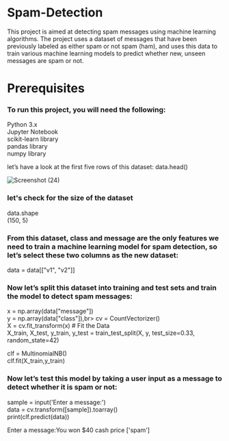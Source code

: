 
# Spam-Detection
This project is aimed at detecting spam messages using machine learning algorithms. The project uses a dataset of messages that have been previously labeled as either spam or not spam (ham), and uses this data to train various machine learning models to predict whether new, unseen messages are spam or not.

# Prerequisites
<h3>To run this project, you will need the following:<br></h3>

Python 3.x<br>
Jupyter Notebook<br>
scikit-learn library<br>
pandas library<br>
numpy library<br>


let’s have a look at the first five rows of this dataset:</h3>
data.head()<br>

![Screenshot (24)](https://user-images.githubusercontent.com/110754364/235336061-87192c7c-b060-478a-bed3-f3b350ba85b5.png)

<h3>let's check for the size of the dataset</h3>
data.shape<br>
(150, 5)<br>

<h3>From this dataset, class and message are the only features we need to train a machine learning model for spam detection, so let’s select these two columns as the new dataset:</h3>
data = data[["v1", "v2"]]<br>

<h3>Now let’s split this dataset into training and test sets and train the model to detect spam messages:</h3>
x = np.array(data["message"])<br>
y = np.array(data["class"]),br>
cv = CountVectorizer()<br>
X = cv.fit_transform(x) # Fit the Data<br>
X_train, X_test, y_train, y_test = train_test_split(X, y, test_size=0.33, random_state=42)<br>

clf = MultinomialNB()<br>
clf.fit(X_train,y_train)<br>

<h3>Now let’s test this model by taking a user input as a message to detect whether it is spam or not:</h3>
sample = input('Enter a message:')<br>
data = cv.transform([sample]).toarray()<br>
print(clf.predict(data))<br>

Enter a message:You won $40 cash price
['spam']


